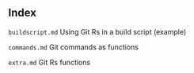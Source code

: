 ## Index

``buildscript.md`` Using Git Rs in a build script (example)

``commands.md`` Git commands as functions

``extra.md`` Git Rs functions
